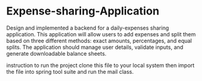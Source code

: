 # Expense-sharing-Application
Design and implemented a backend for a daily-expenses sharing application. This application will allow users to add expenses and split them based on three different methods: exact amounts, percentages, and equal splits. The application should manage user details, validate inputs, and generate downloadable balance sheets.

instruction to run the project
clone this file to your local system then import the file into spring tool suite and run the mail class.


